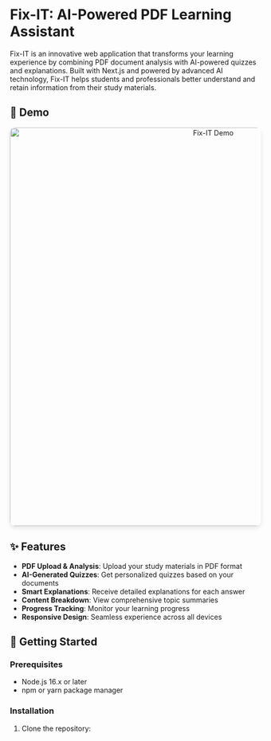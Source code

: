 # Fix-IT: AI-Powered PDF Learning Assistant

Fix-IT is an innovative web application that transforms your learning experience by combining PDF document analysis with AI-powered quizzes and explanations. Built with Next.js and powered by advanced AI technology, Fix-IT helps students and professionals better understand and retain information from their study materials.

## 🎥 Demo

<div align="center">
  <img 
    src="Untitled%20design.gif" 
    alt="Fix-IT Demo" 
    style="max-width: 100%; border-radius: 10px; box-shadow: 0 4px 8px rgba(0, 0, 0, 0.1);"
    width="800"
  >
</div>

## ✨ Features

- **PDF Upload & Analysis**: Upload your study materials in PDF format
- **AI-Generated Quizzes**: Get personalized quizzes based on your documents
- **Smart Explanations**: Receive detailed explanations for each answer
- **Content Breakdown**: View comprehensive topic summaries
- **Progress Tracking**: Monitor your learning progress
- **Responsive Design**: Seamless experience across all devices

## 🚀 Getting Started

### Prerequisites

- Node.js 16.x or later
- npm or yarn package manager

### Installation

1. Clone the repository:
